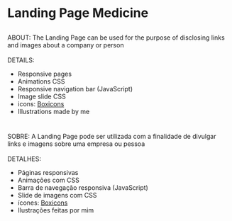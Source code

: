 # Landing Page Medicine

##
ABOUT: The Landing Page can be used for the purpose of disclosing links and images about a company or person
<br>
<br>
DETAILS:
- Responsive pages
- Animations CSS
- Responsive navigation bar (JavaScript)
- Image slide CSS
- icons: <a href="https://boxicons.com">Boxicons</a>
- Illustrations made by me

#

SOBRE: A Landing Page pode ser utilizada com a finalidade de divulgar links e imagens sobre uma empresa ou pessoa
<br>
<br>
DETALHES:
- Páginas responsivas
- Animações com CSS
- Barra de navegação responsiva (JavaScript)
- Slide de imagens com CSS
- ícones: <a href="https://boxicons.com">Boxicons</a>
- Ilustrações feitas por mim

